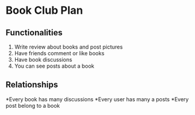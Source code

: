 Book Club Plan
======
Functionalities
---------------
1. Write review about books and post pictures
2. Have friends comment or like books
3. Have book discussions
4. You can see posts about a book

Relationships
-------------
*Every book has many discussions
*Every user has many a posts
*Every post belong to a book
